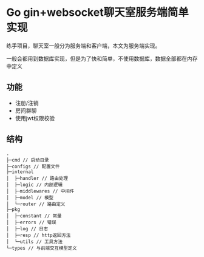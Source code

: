 # Go gin+websocket聊天室服务端简单实现

练手项目，聊天室一般分为服务端和客户端，本文为服务端实现。

一般会都用到数据库实现，但是为了快和简单，不使用数据库，数据全部都在内存中定义

## 功能

* 注册/注销
* 房间群聊
* 使用jwt权限校验

## 结构

```shell
.
├─cmd // 启动目录
├─configs // 配置文件
├─internal
│  ├─handler // 路由处理
│  ├─logic // 内部逻辑
│  ├─middlewares // 中间件
│  ├─model // 模型
│  └─router // 路由定义
├─pkg
│  ├─constant // 常量
│  ├─errors // 错误
│  ├─log // 日志
│  ├─resp // http返回方法
│  └─utils // 工具方法
└─types // 与前端交互模型定义
```

